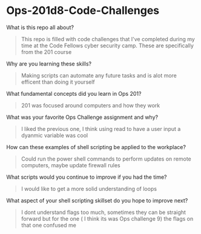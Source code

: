 # Ops-201d8-Code-Challenges
What is this repo all about?
> This repo is filled with code challenges that I've completed during my time at the Code Fellows cyber security camp. These are specifically from the 201 course

Why are you learning these skills?
> Making scripts can automate any future tasks and is alot more efficent than doing it yourself

What fundamental concepts did you learn in Ops 201?
> 201 was focused around computers and how they work

What was your favorite Ops Challenge assignment and why?
> I liked the previous one, I think using read to have a user input a dyanmic variable was cool

How can these examples of shell scripting be applied to the workplace?
> Could run the power shell commands to perform updates on remote computers, maybe update firewall rules

What scripts would you continue to improve if you had the time?
> I would like to get a more solid understanding of loops

What aspect of your shell scripting skillset do you hope to improve next?
> I dont understand flags too much, sometimes they can be straight forward but for the one ( I think its was Ops challenge 9) the flags on that one confused me

